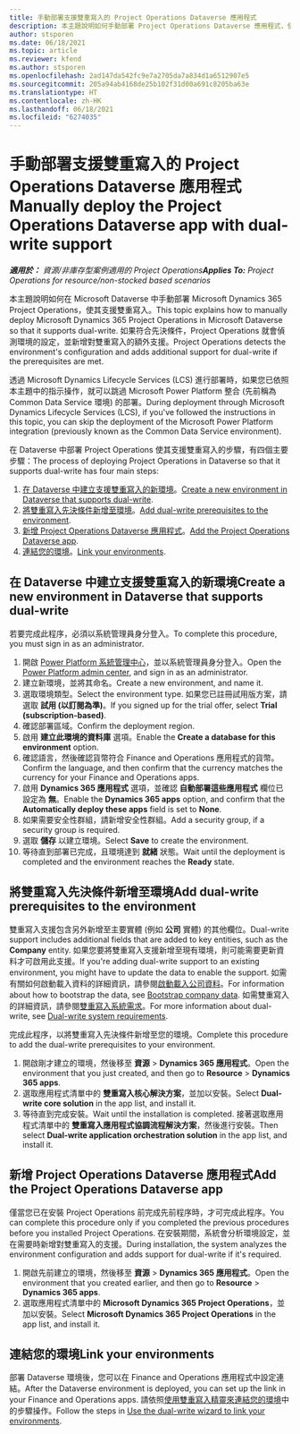 ```yaml
---
title: 手動部署支援雙重寫入的 Project Operations Dataverse 應用程式
description: 本主題說明如何手動部署 Project Operations Dataverse 應用程式，使其支援雙重寫入。
author: stsporen
ms.date: 06/18/2021
ms.topic: article
ms.reviewer: kfend
ms.author: stsporen
ms.openlocfilehash: 2ad147da542fc9e7a2705da7a834d1a6512907e5
ms.sourcegitcommit: 205a94ab4168de25b102f31d00a691c8205ba63e
ms.translationtype: HT
ms.contentlocale: zh-HK
ms.lasthandoff: 06/18/2021
ms.locfileid: "6274035"
---
```

# <a name="manually-deploy-the-project-operations-dataverse-app-with-dual-write-support"></a><span data-ttu-id="69290-103">手動部署支援雙重寫入的 Project Operations Dataverse 應用程式</span><span class="sxs-lookup"><span data-stu-id="69290-103">Manually deploy the Project Operations Dataverse app with dual-write support</span></span>

<span data-ttu-id="69290-104">_**適用於：** 資源/非庫存型案例適用的 Project Operations_</span><span class="sxs-lookup"><span data-stu-id="69290-104">_**Applies To:** Project Operations for resource/non-stocked based scenarios_</span></span>

<span data-ttu-id="69290-105">本主題說明如何在 Microsoft Dataverse 中手動部署 Microsoft Dynamics 365 Project Operations，使其支援雙重寫入。</span><span class="sxs-lookup"><span data-stu-id="69290-105">This topic explains how to manually deploy Microsoft Dynamics 365 Project Operations in Microsoft Dataverse so that it supports dual-write.</span></span> <span data-ttu-id="69290-106">如果符合先決條件，Project Operations 就會偵測環境的設定，並新增對雙重寫入的額外支援。</span><span class="sxs-lookup"><span data-stu-id="69290-106">Project Operations detects the environment's configuration and adds additional support for dual-write if the prerequisites are met.</span></span>

<span data-ttu-id="69290-107">透過 Microsoft Dynamics Lifecycle Services (LCS) 進行部署時，如果您已依照本主題中的指示操作，就可以跳過 Microsoft Power Platform 整合 (先前稱為 Common Data Service 環境) 的部署。</span><span class="sxs-lookup"><span data-stu-id="69290-107">During deployment through Microsoft Dynamics Lifecycle Services (LCS), if you've followed the instructions in this topic, you can skip the deployment of the Microsoft Power Platform integration (previously known as the Common Data Service environment).</span></span>

<span data-ttu-id="69290-108">在 Dataverse 中部署 Project Operations 使其支援雙重寫入的步驟，有四個主要步驟：</span><span class="sxs-lookup"><span data-stu-id="69290-108">The process of deploying Project Operations in Dataverse so that it supports dual-write has four main steps:</span></span>

1. <span data-ttu-id="69290-109">[在 Dataverse 中建立支援雙重寫入的新環境](#create)。</span><span class="sxs-lookup"><span data-stu-id="69290-109">[Create a new environment in Dataverse that supports dual-write](#create).</span></span>
2. <span data-ttu-id="69290-110">[將雙重寫入先決條件新增至環境](#prerequisites)。</span><span class="sxs-lookup"><span data-stu-id="69290-110">[Add dual-write prerequisites to the environment](#prerequisites).</span></span>
3. <span data-ttu-id="69290-111">[新增 Project Operations Dataverse 應用程式](#dataverse)。</span><span class="sxs-lookup"><span data-stu-id="69290-111">[Add the Project Operations Dataverse app](#dataverse).</span></span>
4. <span data-ttu-id="69290-112">[連結您的環境](#link)。</span><span class="sxs-lookup"><span data-stu-id="69290-112">[Link your environments](#link).</span></span>

## <a name="create-a-new-environment-in-dataverse-that-supports-dual-write"></a><a name="create"></a><span data-ttu-id="69290-113">在 Dataverse 中建立支援雙重寫入的新環境</span><span class="sxs-lookup"><span data-stu-id="69290-113">Create a new environment in Dataverse that supports dual-write</span></span>

<span data-ttu-id="69290-114">若要完成此程序，必須以系統管理員身分登入。</span><span class="sxs-lookup"><span data-stu-id="69290-114">To complete this procedure, you must sign in as an administrator.</span></span>

1. <span data-ttu-id="69290-115">開啟 [Power Platform 系統管理中心](https://admin.powerplatform.com)，並以系統管理員身分登入。</span><span class="sxs-lookup"><span data-stu-id="69290-115">Open the [Power Platform admin center](https://admin.powerplatform.com), and sign in as an administrator.</span></span>
2. <span data-ttu-id="69290-116">建立新環境，並將其命名。</span><span class="sxs-lookup"><span data-stu-id="69290-116">Create a new environment, and name it.</span></span>
3. <span data-ttu-id="69290-117">選取環境類型。</span><span class="sxs-lookup"><span data-stu-id="69290-117">Select the environment type.</span></span> <span data-ttu-id="69290-118">如果您已註冊試用版方案，請選取 **試用 (以訂閱為準)**。</span><span class="sxs-lookup"><span data-stu-id="69290-118">If you signed up for the trial offer, select **Trial (subscription-based)**.</span></span>
4. <span data-ttu-id="69290-119">確認部署區域。</span><span class="sxs-lookup"><span data-stu-id="69290-119">Confirm the deployment region.</span></span>
5. <span data-ttu-id="69290-120">啟用 **建立此環境的資料庫** 選項。</span><span class="sxs-lookup"><span data-stu-id="69290-120">Enable the **Create a database for this environment** option.</span></span> 
6. <span data-ttu-id="69290-121">確認語言，然後確認貨幣符合 Finance and Operations 應用程式的貨幣。</span><span class="sxs-lookup"><span data-stu-id="69290-121">Confirm the language, and then confirm that the currency matches the currency for your Finance and Operations apps.</span></span>
7. <span data-ttu-id="69290-122">啟用 **Dynamics 365 應用程式** 選項，並確認 **自動部署這些應用程式** 欄位已設定為 **無**。</span><span class="sxs-lookup"><span data-stu-id="69290-122">Enable the **Dynamics 365 apps** option, and confirm that the **Automatically deploy these apps** field is set to **None**.</span></span>
8. <span data-ttu-id="69290-123">如果需要安全性群組，請新增安全性群組。</span><span class="sxs-lookup"><span data-stu-id="69290-123">Add a security group, if a security group is required.</span></span>
9. <span data-ttu-id="69290-124">選取 **儲存** 以建立環境。</span><span class="sxs-lookup"><span data-stu-id="69290-124">Select **Save** to create the environment.</span></span>
10. <span data-ttu-id="69290-125">等待直到部署已完成，且環境達到 **就緒** 狀態。</span><span class="sxs-lookup"><span data-stu-id="69290-125">Wait until the deployment is completed and the environment reaches the **Ready** state.</span></span>

## <a name="add-dual-write-prerequisites-to-the-environment"></a><a name="prerequisites"></a><span data-ttu-id="69290-126">將雙重寫入先決條件新增至環境</span><span class="sxs-lookup"><span data-stu-id="69290-126">Add dual-write prerequisites to the environment</span></span>

<span data-ttu-id="69290-127">雙重寫入支援包含另外新增至主要實體 (例如 **公司** 實體) 的其他欄位。</span><span class="sxs-lookup"><span data-stu-id="69290-127">Dual-write support includes additional fields that are added to key entities, such as the **Company** entity.</span></span> <span data-ttu-id="69290-128">如果您要將雙重寫入支援新增至現有環境，則可能需要更新資料才可啟用此支援。</span><span class="sxs-lookup"><span data-stu-id="69290-128">If you're adding dual-write support to an existing environment, you might have to update the data to enable the support.</span></span> <span data-ttu-id="69290-129">如需有關如何啟動載入資料的詳細資訊，請參閱[啟動載入公司資料](/dynamics365/fin-ops-core/dev-itpro/data-entities/dual-write/bootstrap-company-data)。</span><span class="sxs-lookup"><span data-stu-id="69290-129">For information about how to bootstrap the data, see [Bootstrap company data](/dynamics365/fin-ops-core/dev-itpro/data-entities/dual-write/bootstrap-company-data).</span></span> <span data-ttu-id="69290-130">如需雙重寫入的詳細資訊，請參閱[雙重寫入系統需求](/dynamics365/fin-ops-core/dev-itpro/data-entities/dual-write/dual-write-system-req)。</span><span class="sxs-lookup"><span data-stu-id="69290-130">For more information about dual-write, see [Dual-write system requirements](/dynamics365/fin-ops-core/dev-itpro/data-entities/dual-write/dual-write-system-req).</span></span>

<span data-ttu-id="69290-131">完成此程序，以將雙重寫入先決條件新增至您的環境。</span><span class="sxs-lookup"><span data-stu-id="69290-131">Complete this procedure to add the dual-write prerequisites to your environment.</span></span>

1. <span data-ttu-id="69290-132">開啟剛才建立的環境，然後移至 **資源** \> **Dynamics 365 應用程式**。</span><span class="sxs-lookup"><span data-stu-id="69290-132">Open the environment that you just created, and then go to **Resource** \> **Dynamics 365 apps**.</span></span>
2. <span data-ttu-id="69290-133">選取應用程式清單中的 **雙重寫入核心解決方案**，並加以安裝。</span><span class="sxs-lookup"><span data-stu-id="69290-133">Select **Dual-write core solution** in the app list, and install it.</span></span>
3. <span data-ttu-id="69290-134">等待直到完成安裝。</span><span class="sxs-lookup"><span data-stu-id="69290-134">Wait until the installation is completed.</span></span> <span data-ttu-id="69290-135">接著選取應用程式清單中的 **雙重寫入應用程式協調流程解決方案**，然後進行安裝。</span><span class="sxs-lookup"><span data-stu-id="69290-135">Then select **Dual-write application orchestration solution** in the app list, and install it.</span></span>

## <a name="add-the-project-operations-dataverse-app"></a><a name="dataverse"></a><span data-ttu-id="69290-136">新增 Project Operations Dataverse 應用程式</span><span class="sxs-lookup"><span data-stu-id="69290-136">Add the Project Operations Dataverse app</span></span>

<span data-ttu-id="69290-137">僅當您已在安裝 Project Operations 前完成先前程序時，才可完成此程序。</span><span class="sxs-lookup"><span data-stu-id="69290-137">You can complete this procedure only if you completed the previous procedures before you installed Project Operations.</span></span> <span data-ttu-id="69290-138">在安裝期間，系統會分析環境設定，並在需要時新增對雙重寫入的支援。</span><span class="sxs-lookup"><span data-stu-id="69290-138">During installation, the system analyzes the environment configuration and adds support for dual-write if it's required.</span></span>

1. <span data-ttu-id="69290-139">開啟先前建立的環境，然後移至 **資源** \> **Dynamics 365 應用程式**。</span><span class="sxs-lookup"><span data-stu-id="69290-139">Open the environment that you created earlier, and then go to **Resource** \> **Dynamics 365 apps**.</span></span>
2. <span data-ttu-id="69290-140">選取應用程式清單中的 **Microsoft Dynamics 365 Project Operations**，並加以安裝。</span><span class="sxs-lookup"><span data-stu-id="69290-140">Select **Microsoft Dynamics 365 Project Operations** in the app list, and install it.</span></span>

## <a name="link-your-environments"></a><a name="link"></a><span data-ttu-id="69290-141">連結您的環境</span><span class="sxs-lookup"><span data-stu-id="69290-141">Link your environments</span></span>

<span data-ttu-id="69290-142">部署 Dataverse 環境後，您可以在 Finance and Operations 應用程式中設定連結。</span><span class="sxs-lookup"><span data-stu-id="69290-142">After the Dataverse environment is deployed, you can set up the link in your Finance and Operations apps.</span></span> <span data-ttu-id="69290-143">請依照[使用雙重寫入精靈來連結您的環境](/dynamics365/fin-ops-core/dev-itpro/data-entities/dual-write/link-your-environment)中的步驟操作。</span><span class="sxs-lookup"><span data-stu-id="69290-143">Follow the steps in [Use the dual-write wizard to link your environments](/dynamics365/fin-ops-core/dev-itpro/data-entities/dual-write/link-your-environment).</span></span>
